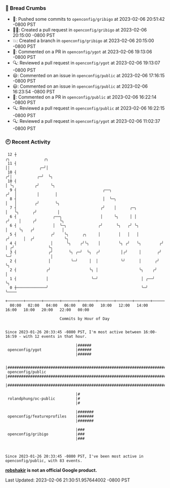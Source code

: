 ### 🍞 Bread Crumbs

 * 🚢: Pushed some commits to `openconfig/gribigo` at 2023-02-06 20:51:42 -0800 PST
 * ✍🏼: Created a pull request in `openconfig/gribigo` at 2023-02-06 20:15:00 -0800 PST
 * 💥: Created a branch in `openconfig/gribigo` at 2023-02-06 20:15:00 -0800 PST
 * 💬: Commented on a PR in  `openconfig/ygot` at 2023-02-06 19:13:06 -0800 PST
 * 🔍: Reviewed a pull request in  `openconfig/ygot` at 2023-02-06 19:13:07 -0800 PST
 * 😃: Commented on an issue in `openconfig/public` at 2023-02-06 17:16:15 -0800 PST
 * 😃: Commented on an issue in `openconfig/public` at 2023-02-06 16:23:54 -0800 PST
 * 💬: Commented on a PR in  `openconfig/public` at 2023-02-06 16:22:14 -0800 PST
 * 🔍: Reviewed a pull request in  `openconfig/public` at 2023-02-06 16:22:15 -0800 PST
 * 🔍: Reviewed a pull request in  `openconfig/ygot` at 2023-02-06 11:02:37 -0800 PST

### 🕘 Recent Activity
```
 12 ┼                                                                    ╭╮               ╭╮
 11 ┤                                                                    ││             ╭─╯│
 10 ┤                                                                   ╭╯│           ╭─╯  ╰╮
 10 ┤                                                                   │ ╰╮         ╭╯     ╰╮
  9 ┤                                      ╭──╮                        ╭╯  │         │       │
  8 ┤                                      │  ╰─╮                      │   │        ╭╯       ╰╮
  7 ┤                                     ╭╯    │      ╭─╮             │   ╰╮      ╭╯         │
  6 ┤                ╭──╮                 │     ╰╮     │ │            ╭╯    │     ╭╯          ╰╮
  6 ┤                │  ╰─╮              ╭╯      ╰╮   ╭╯ ╰╮           │     ╰╮   ╭╯            │
  5 ┤               ╭╯    ╰╮      ╭╮     │        │   │   │          ╭╯      │  ╭╯             ╰╮
  4 ┤               │      ╰╮    ╭╯╰╮    │        ╰╮ ╭╯   ╰╮        ╭╯       │ ╭╯               ╰╮
  3 ┤              ╭╯       ╰╮ ╭─╯  ╰╮  ╭╯         │╭╯     │       ╭╯        ╰─╯                 │
  2 ┤              │         ╰─╯     │  │          ╰╯      │      ╭╯                             ╰╮
  2 ┤             ╭╯                 ╰╮ │                  ╰╮    ╭╯                               │
  1 ┤             │                   ╰─╯                   │ ╭──╯                                ╰╮
  0 ┼─────────────╯                                         ╰─╯                                    ╰────
    +───────+───────+───────+───────+───────+───────+───────+───────+───────+───────+───────+───────+────
  00:00   02:00   04:00   06:00   08:00   10:00   12:00   14:00   16:00   18:00   20:00   22:00   00:00   

						Commits by Hour of Day


Since 2023-01-26 20:33:45 -0800 PST, I'm most active between 16:00-16:59 - with 12 events in that hour.

```



```
                               |######
 openconfig/ygot               |######
                               |######

                               |###################################################################################
 openconfig/public             |###################################################################################
                               |###################################################################################

                               |#
 rolandphung/oc-public         |#
                               |#

                               |#######
 openconfig/featureprofiles    |#######
                               |#######

                               |###
 openconfig/gribigo            |###
                               |###



Since 2023-01-26 20:33:45 -0800 PST, I've been most active in openconfig/public, with 83 events.

```
**[robshakir](mailto:robjs@google.com) is not an official Google product.**  


Last Updated: 2023-02-06 21:30:51.957644002 -0800 PST
